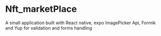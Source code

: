 # Nft_marketPlace
A small application built with React native, expo ImagePicker Api, Formik and Yup for validation and forms handling
